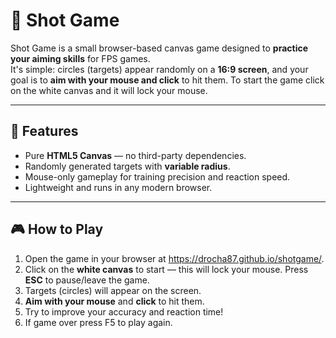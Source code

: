 # 🎯 Shot Game

Shot Game is a small browser-based canvas game designed to **practice your aiming skills** for FPS games.  
It's simple: circles (targets) appear randomly on a **16:9 screen**, and your goal is to **aim with your mouse and click** to hit them.
To start the game click on the white canvas and it will lock your mouse.

---

## 🚀 Features

- Pure **HTML5 Canvas** — no third-party dependencies.
- Randomly generated targets with **variable radius**.
- Mouse-only gameplay for training precision and reaction speed.
- Lightweight and runs in any modern browser.

---

## 🎮 How to Play

1. Open the game in your browser at https://drocha87.github.io/shotgame/.
2. Click on the **white canvas** to start — this will lock your mouse. Press **ESC** to pause/leave the game.
3. Targets (circles) will appear on the screen.
4. **Aim with your mouse** and **click** to hit them.
5. Try to improve your accuracy and reaction time!
6. If game over press F5 to play again.
